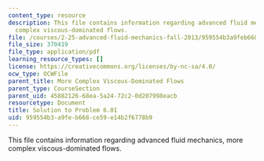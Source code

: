 ```yaml
---
content_type: resource
description: This file contains information regarding advanced fluid mechanics, more
  complex viscous-dominated flows.
file: /courses/2-25-advanced-fluid-mechanics-fall-2013/959554b3a9feb668ce59e14b2f6778b9_MIT2_25F13_Solution6.01.pdf
file_size: 370419
file_type: application/pdf
learning_resource_types: []
license: https://creativecommons.org/licenses/by-nc-sa/4.0/
ocw_type: OCWFile
parent_title: More Complex Viscous-Dominated Flows
parent_type: CourseSection
parent_uid: 45882126-68ea-5a24-72c2-0d207998eacb
resourcetype: Document
title: Solution to Problem 6.01
uid: 959554b3-a9fe-b668-ce59-e14b2f6778b9
---
```

This file contains information regarding advanced fluid mechanics, more complex viscous-dominated flows.